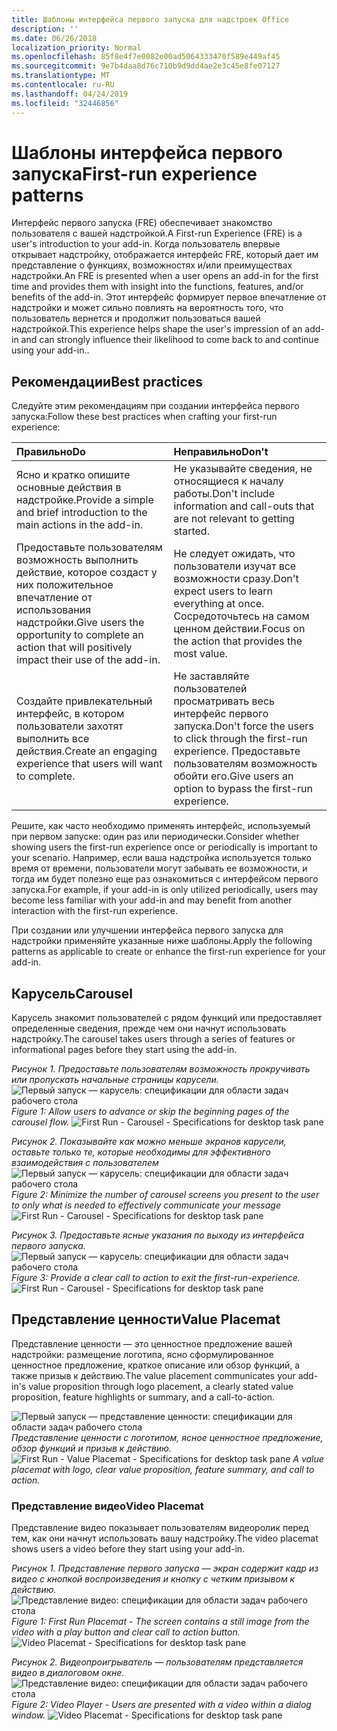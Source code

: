```yaml
---
title: Шаблоны интерфейса первого запуска для надстроек Office
description: ''
ms.date: 06/26/2018
localization_priority: Normal
ms.openlocfilehash: 85f8e4f7e0082e00ad5064333470f589e449af45
ms.sourcegitcommit: 9e7b4daa8d76c710b9d9dd4ae2e3c45e8fe07127
ms.translationtype: MT
ms.contentlocale: ru-RU
ms.lasthandoff: 04/24/2019
ms.locfileid: "32446856"
---
```

# <a name="first-run-experience-patterns"></a><span data-ttu-id="2f02d-102">Шаблоны интерфейса первого запуска</span><span class="sxs-lookup"><span data-stu-id="2f02d-102">First-run experience patterns</span></span>

<span data-ttu-id="2f02d-103">Интерфейс первого запуска (FRE) обеспечивает знакомство пользователя с вашей надстройкой.</span><span class="sxs-lookup"><span data-stu-id="2f02d-103">A First-run Experience (FRE) is a user's introduction to your add-in.</span></span> <span data-ttu-id="2f02d-104">Когда пользователь впервые открывает надстройку, отображается интерфейс FRE, который дает им представление о функциях, возможностях и/или преимуществах надстройки.</span><span class="sxs-lookup"><span data-stu-id="2f02d-104">An FRE is presented when a user opens an add-in for the first time and provides them with insight into the functions, features, and/or benefits of the add-in.</span></span> <span data-ttu-id="2f02d-105">Этот интерфейс формирует первое впечатление от надстройки и может сильно повлиять на вероятность того, что пользователь вернется и продолжит пользоваться вашей надстройкой.</span><span class="sxs-lookup"><span data-stu-id="2f02d-105">This experience helps shape the user's impression of an add-in and can strongly influence their likelihood to come back to and continue using your add-in..</span></span>

## <a name="best-practices"></a><span data-ttu-id="2f02d-106">Рекомендации</span><span class="sxs-lookup"><span data-stu-id="2f02d-106">Best practices</span></span>


<span data-ttu-id="2f02d-107">Следуйте этим рекомендациям при создании интерфейса первого запуска:</span><span class="sxs-lookup"><span data-stu-id="2f02d-107">Follow these best practices when crafting your first-run experience:</span></span>

|<span data-ttu-id="2f02d-108">Правильно</span><span class="sxs-lookup"><span data-stu-id="2f02d-108">Do</span></span>|<span data-ttu-id="2f02d-109">Неправильно</span><span class="sxs-lookup"><span data-stu-id="2f02d-109">Don't</span></span>|
|:------|:------|
|<span data-ttu-id="2f02d-110">Ясно и кратко опишите основные действия в надстройке.</span><span class="sxs-lookup"><span data-stu-id="2f02d-110">Provide a simple and brief introduction to the main actions in the add-in.</span></span> | <span data-ttu-id="2f02d-111">Не указывайте сведения, не относящиеся к началу работы.</span><span class="sxs-lookup"><span data-stu-id="2f02d-111">Don't include information and call-outs that are not relevant to getting started.</span></span>
|<span data-ttu-id="2f02d-112">Предоставьте пользователям возможность выполнить действие, которое создаст у них положительное впечатление от использования надстройки.</span><span class="sxs-lookup"><span data-stu-id="2f02d-112">Give users the opportunity to complete an action that will positively impact their use of the add-in.</span></span> | <span data-ttu-id="2f02d-113">Не следует ожидать, что пользователи изучат все возможности сразу.</span><span class="sxs-lookup"><span data-stu-id="2f02d-113">Don't expect users to learn everything at once.</span></span> <span data-ttu-id="2f02d-114">Сосредоточьтесь на самом ценном действии.</span><span class="sxs-lookup"><span data-stu-id="2f02d-114">Focus on the action that provides the most value.</span></span>
|<span data-ttu-id="2f02d-115">Создайте привлекательный интерфейс, в котором пользователи захотят выполнить все действия.</span><span class="sxs-lookup"><span data-stu-id="2f02d-115">Create an engaging experience that users will want to complete.</span></span> | <span data-ttu-id="2f02d-116">Не заставляйте пользователей просматривать весь интерфейс первого запуска.</span><span class="sxs-lookup"><span data-stu-id="2f02d-116">Don't force the users to click through the first-run experience.</span></span> <span data-ttu-id="2f02d-117">Предоставьте пользователям возможность обойти его.</span><span class="sxs-lookup"><span data-stu-id="2f02d-117">Give users an option to bypass the first-run experience.</span></span> |



<span data-ttu-id="2f02d-118">Решите, как часто необходимо применять интерфейс, используемый при первом запуске: один раз или периодически.</span><span class="sxs-lookup"><span data-stu-id="2f02d-118">Consider whether showing users the first-run experience once or periodically is important to your scenario.</span></span> <span data-ttu-id="2f02d-119">Например, если ваша надстройка используется только время от времени, пользователи могут забывать ее возможности, и тогда им будет полезно еще раз ознакомиться с интерфейсом первого запуска.</span><span class="sxs-lookup"><span data-stu-id="2f02d-119">For example, if your add-in is only utilized periodically, users may become less familiar with your add-in and may benefit from another interaction with the first-run experience.</span></span>



<span data-ttu-id="2f02d-120">При создании или улучшении интерфейса первого запуска для надстройки применяйте указанные ниже шаблоны.</span><span class="sxs-lookup"><span data-stu-id="2f02d-120">Apply the following patterns as applicable to create or enhance the first-run experience for your add-in.</span></span>



## <a name="carousel"></a><span data-ttu-id="2f02d-121">Карусель</span><span class="sxs-lookup"><span data-stu-id="2f02d-121">Carousel</span></span>


<span data-ttu-id="2f02d-122">Карусель знакомит пользователей с рядом функций или предоставляет определенные сведения, прежде чем они начнут использовать надстройку.</span><span class="sxs-lookup"><span data-stu-id="2f02d-122">The carousel takes users through a series of features or informational pages before they start using the add-in.</span></span>

<span data-ttu-id="2f02d-123">*Рисунок 1. Предоставьте пользователям возможность прокручивать или пропускать начальные страницы карусели.*
![Первый запуск — карусель: спецификации для области задач рабочего стола](../images/add-in-FRE-step-1.png)</span><span class="sxs-lookup"><span data-stu-id="2f02d-123">*Figure 1: Allow users to advance or skip the beginning pages of the carousel flow.*
![First Run - Carousel - Specifications for desktop task pane](../images/add-in-FRE-step-1.png)</span></span>



<span data-ttu-id="2f02d-124">*Рисунок 2. Показывайте как можно меньше экранов карусели, оставьте только те, которые необходимы для эффективного взаимодействия с пользователем*
![Первый запуск — карусель: спецификации для области задач рабочего стола](../images/add-in-FRE-step-2.png)</span><span class="sxs-lookup"><span data-stu-id="2f02d-124">*Figure 2: Minimize the number of carousel screens you present to the user to only what is needed to effectively communicate your message*
![First Run - Carousel - Specifications for desktop task pane](../images/add-in-FRE-step-2.png)</span></span>


<span data-ttu-id="2f02d-125">*Рисунок 3. Предоставьте ясные указания по выходу из интерфейса первого запуска.*
![Первый запуск — карусель: спецификации для области задач рабочего стола](../images/add-in-FRE-step-3.png)</span><span class="sxs-lookup"><span data-stu-id="2f02d-125">*Figure 3: Provide a clear call to action to exit the first-run-experience.*
![First Run - Carousel - Specifications for desktop task pane](../images/add-in-FRE-step-3.png)</span></span>



## <a name="value-placemat"></a><span data-ttu-id="2f02d-126">Представление ценности</span><span class="sxs-lookup"><span data-stu-id="2f02d-126">Value Placemat</span></span>

<span data-ttu-id="2f02d-127">Представление ценности — это ценностное предложение вашей надстройки: размещение логотипа, ясно сформулированное ценностное предложение, краткое описание или обзор функций, а также призыв к действию.</span><span class="sxs-lookup"><span data-stu-id="2f02d-127">The value placement communicates your add-in's value proposition through logo placement, a clearly stated value proposition, feature highlights or summary, and a call-to-action.</span></span>



<span data-ttu-id="2f02d-128">![Первый запуск — представление ценности: спецификации для области задач рабочего стола](../images/add-in-FRE-value.png)
*Представление ценности с логотипом, ясное ценностное предложение, обзор функций и призыв к действию.*</span><span class="sxs-lookup"><span data-stu-id="2f02d-128">![First Run - Value Placemat - Specifications for desktop task pane](../images/add-in-FRE-value.png)
*A value placemat with logo, clear value proposition, feature summary, and call to action.*</span></span>


### <a name="video-placemat"></a><span data-ttu-id="2f02d-129">Представление видео</span><span class="sxs-lookup"><span data-stu-id="2f02d-129">Video Placemat</span></span>

<span data-ttu-id="2f02d-130">Представление видео показывает пользователям видеоролик перед тем, как они начнут использовать вашу надстройку.</span><span class="sxs-lookup"><span data-stu-id="2f02d-130">The video placemat shows users a video before they start using your add-in.</span></span>


<span data-ttu-id="2f02d-131">*Рисунок 1. Представление первого запуска — экран содержит кадр из видео с кнопкой воспроизведения и кнопку с четким призывом к действию.*![Представление видео: спецификации для области задач рабочего стола](../images/add-in-FRE-video.png)</span><span class="sxs-lookup"><span data-stu-id="2f02d-131">*Figure 1: First Run Placemat - The screen contains a still image from the video with a play button and clear call to action button.*![Video Placemat - Specifications for desktop task pane](../images/add-in-FRE-video.png)</span></span>



<span data-ttu-id="2f02d-132">*Рисунок 2. Видеопроигрыватель — пользователям представляется видео в диалоговом окне.*
![Представление видео: спецификации для области задач рабочего стола](../images/add-in-FRE-video-dialog.png)</span><span class="sxs-lookup"><span data-stu-id="2f02d-132">*Figure 2: Video Player - Users are presented with a video within a dialog window.*
![Video Placemat - Specifications for desktop task pane](../images/add-in-FRE-video-dialog.png)</span></span>
